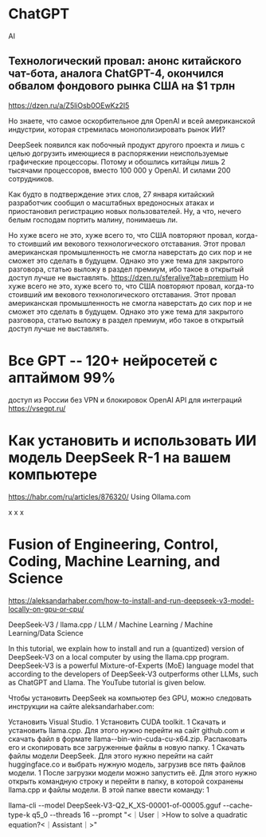 # ChatGPT
AI

## Технологический провал: анонс китайского чат-бота, аналога ChatGPT-4, окончился обвалом фондового рынка США на $1 трлн
https://dzen.ru/a/Z5liOsb0OEwKz2I5

Но знаете, что самое оскорбительное для OpenAI и всей американской индустрии, которая стремилась монополизировать рынок ИИ?

DeepSeek появился как побочный продукт другого проекта и лишь с целью догрузить имеющиеся в распоряжении неиспользуемые графические процессоры. Потому и обошлись китайцы лишь 2 тысячами процессоров, вместо 100 000 у OpenAI. И силами 200 сотрудников. 

Как будто в подтверждение этих слов, 27 января китайский разработчик сообщил о масштабных вредоносных атаках и приостановил регистрацию новых пользователей. Ну, а что, нечего белым господам портить малину, понимаешь ли.

Но хуже всего не это, хуже всего то, что США повторяют провал, когда-то стоивший им векового технологического отставания. Этот провал американская промышленность не смогла наверстать до сих пор и не сможет это сделать в будущем. Однако это уже тема для закрытого разговора, статью выложу в раздел премиум, ибо такое в открытый доступ лучше не выставлять.
https://dzen.ru/sferalive?tab=premium
Но хуже всего не это, хуже всего то, что США повторяют провал, когда-то стоивший им векового технологического отставания. Этот провал американская промышленность не смогла наверстать до сих пор и не сможет это сделать в будущем. Однако это уже тема для закрытого разговора, статью выложу в раздел премиум, ибо такое в открытый доступ лучше не выставлять.


#  Все GPT -- 120+ нейросетей с аптаймом 99%
доступ из России без VPN и блокировок
OpenAI API для интеграций
https://vsegpt.ru/

# Как установить и использовать ИИ модель DeepSeek R-1 на вашем компьютере
https://habr.com/ru/articles/876320/
Using Ollama.com

х х х
# Fusion of Engineering, Control, Coding, Machine Learning, and Science
https://aleksandarhaber.com/how-to-install-and-run-deepseek-v3-model-locally-on-gpu-or-cpu/

DeepSeek-V3 / llama.cpp / LLM / Machine Learning / Machine Learning/Data Science

In this tutorial, we explain how to install and run a (quantized) version of DeepSeek-V3 on a local computer by using the llama.cpp program. DeepSeek-V3 is a powerful Mixture-of-Experts (MoE) language model that according to the developers of DeepSeek-V3 outperforms other LLMs, such as ChatGPT and Llama. The YouTube tutorial is given below.

Чтобы установить DeepSeek на компьютер без GPU, можно следовать инструкции на сайте aleksandarhaber.com:

Установить Visual Studio. 1
Установить CUDA toolkit. 1
Скачать и установить llama.cpp. Для этого нужно перейти на сайт github.com и скачать файл в формате llama--bin-win-cuda-cu-x64.zip. Распаковать его и скопировать все загруженные файлы в новую папку. 1
Скачать файлы модели DeepSeek. Для этого нужно перейти на сайт huggingface.co и выбрать нужную модель, загрузив все пять файлов модели. 1
После загрузки модели можно запустить её. Для этого нужно открыть командную строку и перейти в папку, в которой сохранены llama.cpp и файлы модели. В этой папке ввести команду: 1

llama-cli --model DeepSeek-V3-Q2_K_XS-00001-of-00005.gguf --cache-type-k q5_0 --threads 16 --prompt "<｜User｜>How to solve a quadratic equation?<｜Assistant｜>"
